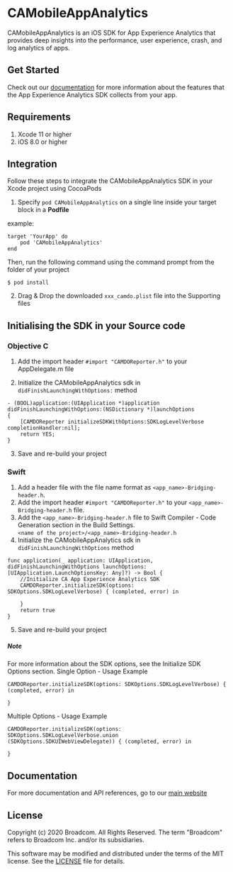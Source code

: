 # CAMobileAppAnalytics

CAMobileAppAnalytics is an iOS SDK for App Experience Analytics that provides deep insights into the performance, user experience, crash, and log analytics of apps.


## Get Started

Check out our [documentation](https://techdocs.broadcom.com/content/broadcom/techdocs/us/en/ca-enterprise-software/it-operations-management/app-experience-analytics-saas/SaaS/reference/data-collected-by-ca-app-experience-analytics-sdk.html) for more information about the features that the App Experience Analytics SDK collects from your app.


## Requirements
1. Xcode 11 or higher
2. iOS 8.0 or higher

## Integration
Follow these steps to integrate the CAMobileAppAnalytics SDK in your Xcode project using CocoaPods
1. Specify `pod CAMobileAppAnalytics` on a single line inside your target block in a **Podfile**

example:

```
target 'YourApp' do
    pod 'CAMobileAppAnalytics'
end
```
Then, run the following command using the command prompt from the folder of your project

```
$ pod install
```
2. Drag & Drop the downloaded `xxx_camdo.plist` file into the Supporting files

## Initialising the SDK in your Source code
### Objective C

1. Add the import header `#import "CAMDOReporter.h"` to your AppDelegate.m file

2. Initialize the CAMobileAppAnalytics sdk in `didFinishLaunchingWithOptions:` method 

```
- (BOOL)application:(UIApplication *)application didFinishLaunchingWithOptions:(NSDictionary *)launchOptions
{
    [CAMDOReporter initializeSDKWithOptions:SDKLogLevelVerbose  completionHandler:nil];
    return YES;
}
```
3. Save and re-build your project

### Swift
1. Add a header file with the file name format as `<app_name>-Bridging-header.h`.
2. Add the import header `#import "CAMDOReporter.h"` to your `<app_name>-Bridging-header.h` file. 
3. Add the `<app_name>-Bridging-header.h` file to Swift Compiler - Code Generation section
in the Build Settings.
`<name of the project>/<app_name>-Bridging-header.h`
4. Initialize the CAMobileAppAnalytics sdk in `didFinishLaunchingWithOptions` method 
``` 
func application(_ application: UIApplication, didFinishLaunchingWithOptions launchOptions: [UIApplication.LaunchOptionsKey: Any]?) -> Bool {
    //Initialize CA App Experience Analytics SDK
    CAMDOReporter.initializeSDK(options: SDKOptions.SDKLogLevelVerbose) { (completed, error) in
        
    }
    return true
}
```
5. Save and re-build your project

##### Note
For more information about the SDK options, see the Initialize SDK Options section.
Single Option - Usage Example
```
CAMDOReporter.initializeSDK(options: SDKOptions.SDKLogLevelVerbose) { (completed, error) in
    
}
```
Multiple Options - Usage Example
```
CAMDOReporter.initializeSDK(options: SDKOptions.SDKLogLevelVerbose.union
(SDKOptions.SDKUIWebViewDelegate)) { (completed, error) in
    
}
```
## Documentation

For more documentation and API references, go to our [main website](https://techdocs.broadcom.com/content/broadcom/techdocs/us/en/ca-enterprise-software/it-operations-management/app-experience-analytics-saas/SaaS/configuring/collect-data-from-ios-applications.html)

## License

Copyright (c) 2020 Broadcom. All Rights Reserved.
The term "Broadcom" refers to Broadcom Inc. and/or its subsidiaries.

This software may be modified and distributed under the terms
of the MIT license. See the [LICENSE](/LICENSE) file for details.

